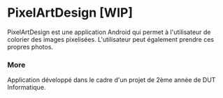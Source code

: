# PixelArtDesign [WIP]

PixelArtDesign est une application Android qui permet à l'utilisateur de colorier des images pixelisées.
L'utilisateur peut également prendre ces propres photos.

### More

Application développé dans le cadre d'un projet de 2ème année de DUT Informatique.



